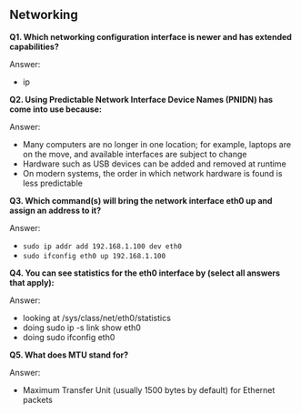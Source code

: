 ## Networking

**Q1. Which networking configuration interface is newer and has extended capabilities?**

Answer:
* ip


**Q2. Using Predictable Network Interface Device Names (PNIDN) has come into use because:**

Answer:
* Many computers are no longer in one location; for example, laptops are on the move, and available interfaces are subject to change
*	Hardware such as USB devices can be added and removed at runtime
*	On modern systems, the order in which network hardware is found is less predictable


**Q3. Which command(s) will bring the network interface eth0 up and assign an address to it?**

Answer:
* `sudo ip addr add 192.168.1.100 dev eth0`
*	`sudo ifconfig eth0 up 192.168.1.100`


**Q4. You can see statistics for the eth0 interface by (select all answers that apply):**

Answer:
* looking at /sys/class/net/eth0/statistics
*	doing sudo ip -s link show eth0
*	doing sudo ifconfig eth0



**Q5. What does MTU stand for?**

Answer:
* Maximum Transfer Unit (usually 1500 bytes by default) for Ethernet packets

